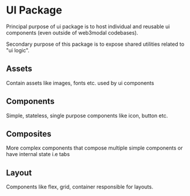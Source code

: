 # UI Package

Principal purpose of ui package is to host individual and reusable ui components (even outside of web3modal codebases).

Secondary purpose of this package is to expose shared utilities related to "ui logic".

## Assets
Contain assets like images, fonts etc. used by ui components

## Components
Simple, stateless, single purpose components like icon, button etc.

## Composites
More complex components that compose multiple simple components or have internal state i.e tabs

## Layout
Components like flex, grid, container responsible for layouts.